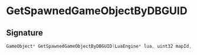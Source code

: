 # GetSpawnedGameObjectByDBGUID

## Signature

```cpp
GameObject* GetSpawnedGameObjectByDBGUID(LuaEngine* lua, uint32 mapId, uint64 guid)
```

